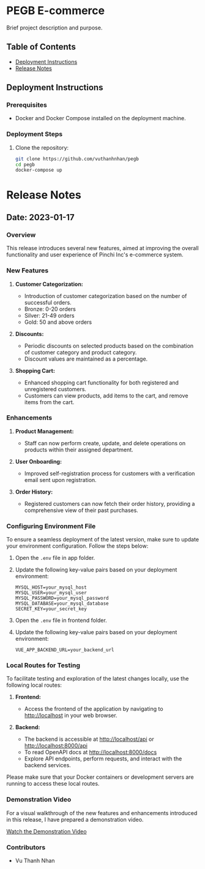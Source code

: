 # PEGB E-commerce

Brief project description and purpose.

## Table of Contents

- [Deployment Instructions](#deployment-instructions)
- [Release Notes](#release-notes)

## Deployment Instructions

### Prerequisites

- Docker and Docker Compose installed on the deployment machine.

### Deployment Steps

1. Clone the repository:

   ```bash
   git clone https://github.com/vuthanhnhan/pegb
   cd pegb
   docker-compose up

# Release Notes

## Date: 2023-01-17

### Overview

This release introduces several new features, aimed at improving the overall functionality and user experience of Pinchi Inc's e-commerce system.

### New Features

1. **Customer Categorization:**
   - Introduction of customer categorization based on the number of successful orders.
   - Bronze: 0-20 orders
   - Silver: 21-49 orders
   - Gold: 50 and above orders

2. **Discounts:**
   - Periodic discounts on selected products based on the combination of customer category and product category.
   - Discount values are maintained as a percentage.

3. **Shopping Cart:**
   - Enhanced shopping cart functionality for both registered and unregistered customers.
   - Customers can view products, add items to the cart, and remove items from the cart.

### Enhancements

1. **Product Management:**
   - Staff can now perform create, update, and delete operations on products within their assigned department.

2. **User Onboarding:**
   - Improved self-registration process for customers with a verification email sent upon registration.

3. **Order History:**
   - Registered customers can now fetch their order history, providing a comprehensive view of their past purchases.

### Configuring Environment File

To ensure a seamless deployment of the latest version, make sure to update your environment configuration. Follow the steps below:

1. Open the `.env` file in app folder.
2. Update the following key-value pairs based on your deployment environment:

   ```env
   MYSQL_HOST=your_mysql_host
   MYSQL_USER=your_mysql_user
   MYSQL_PASSWORD=your_mysql_password
   MYSQL_DATABASE=your_mysql_database
   SECRET_KEY=your_secret_key

4. Open the `.env` file in frontend folder.
5. Update the following key-value pairs based on your deployment environment:

   ```env
   VUE_APP_BACKEND_URL=your_backend_url

### Local Routes for Testing

To facilitate testing and exploration of the latest changes locally, use the following local routes:

1. **Frontend:**
   - Access the frontend of the application by navigating to [http://localhost](http://localhost) in your web browser.

2. **Backend:**
   - The backend is accessible at [http://localhost/api](http://localhost/api) or [http://localhost:8000/api](http://localhost:8000/api)
   - To read OpenAPI docs at [http://localhost:8000/docs](http://localhost:8000/docs)
   - Explore API endpoints, perform requests, and interact with the backend services.

Please make sure that your Docker containers or development servers are running to access these local routes.

### Demonstration Video

For a visual walkthrough of the new features and enhancements introduced in this release, I have prepared a demonstration video.

[Watch the Demonstration Video](https://youtu.be/IT_t5VhK6Jw)

### Contributors

   - Vu Thanh Nhan
